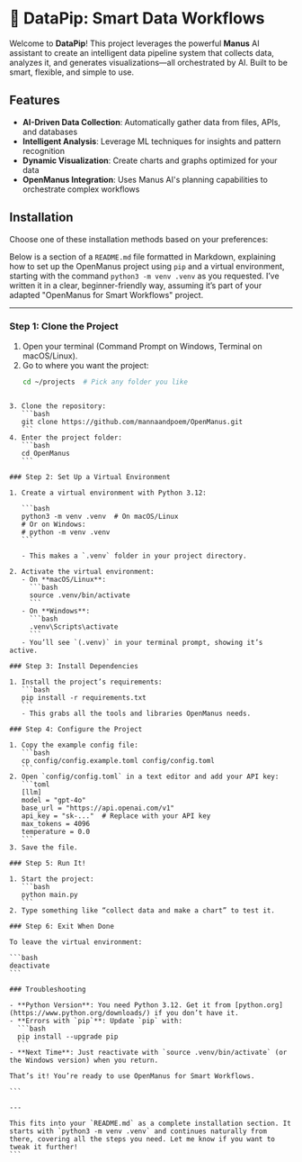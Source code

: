# 👋 DataPip: Smart Data Workflows

Welcome to **DataPip**! This project leverages the powerful **Manus** AI assistant to create an intelligent data pipeline system that collects data, analyzes it, and generates visualizations—all orchestrated by AI. Built to be smart, flexible, and simple to use.

## Features

- **AI-Driven Data Collection**: Automatically gather data from files, APIs, and databases
- **Intelligent Analysis**: Leverage ML techniques for insights and pattern recognition
- **Dynamic Visualization**: Create charts and graphs optimized for your data
- **OpenManus Integration**: Uses Manus AI's planning capabilities to orchestrate complex workflows

## Installation

Choose one of these installation methods based on your preferences:

Below is a section of a `README.md` file formatted in Markdown, explaining how to set up the OpenManus project using `pip` and a virtual environment, starting with the command `python3 -m venv .venv` as you requested. I’ve written it in a clear, beginner-friendly way, assuming it’s part of your adapted "OpenManus for Smart Workflows" project.

---
### Step 1: Clone the Project

1. Open your terminal (Command Prompt on Windows, Terminal on macOS/Linux).
2. Go to where you want the project:
   ```bash
   cd ~/projects  # Pick any folder you like
   ```
````

3. Clone the repository:
   ```bash
   git clone https://github.com/mannaandpoem/OpenManus.git
   ```
4. Enter the project folder:
   ```bash
   cd OpenManus
   ```

### Step 2: Set Up a Virtual Environment

1. Create a virtual environment with Python 3.12:

   ```bash
   python3 -m venv .venv  # On macOS/Linux
   # Or on Windows:
   # python -m venv .venv
   ```

   - This makes a `.venv` folder in your project directory.

2. Activate the virtual environment:
   - On **macOS/Linux**:
     ```bash
     source .venv/bin/activate
     ```
   - On **Windows**:
     ```bash
     .venv\Scripts\activate
     ```
   - You’ll see `(.venv)` in your terminal prompt, showing it’s active.

### Step 3: Install Dependencies

1. Install the project’s requirements:
   ```bash
   pip install -r requirements.txt
   ```
   - This grabs all the tools and libraries OpenManus needs.

### Step 4: Configure the Project

1. Copy the example config file:
   ```bash
   cp config/config.example.toml config/config.toml
   ```
2. Open `config/config.toml` in a text editor and add your API key:
   ```toml
   [llm]
   model = "gpt-4o"
   base_url = "https://api.openai.com/v1"
   api_key = "sk-..."  # Replace with your API key
   max_tokens = 4096
   temperature = 0.0
   ```
3. Save the file.

### Step 5: Run It!

1. Start the project:
   ```bash
   python main.py
   ```
2. Type something like “collect data and make a chart” to test it.

### Step 6: Exit When Done

To leave the virtual environment:

```bash
deactivate
```

### Troubleshooting

- **Python Version**: You need Python 3.12. Get it from [python.org](https://www.python.org/downloads/) if you don’t have it.
- **Errors with `pip`**: Update `pip` with:
  ```bash
  pip install --upgrade pip
  ```
- **Next Time**: Just reactivate with `source .venv/bin/activate` (or the Windows version) when you return.

That’s it! You’re ready to use OpenManus for Smart Workflows.

```

---

This fits into your `README.md` as a complete installation section. It starts with `python3 -m venv .venv` and continues naturally from there, covering all the steps you need. Let me know if you want to tweak it further!
```
